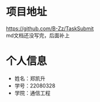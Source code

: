# 项目地址

https://github.com/B-Zz/TaskSubmit  
md文档还没写完，后面补上

# 个人信息

- 姓名：郑凯升
- 学号：22080328
- 学院：通信工程
